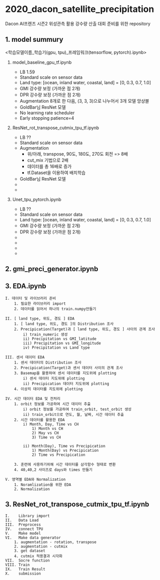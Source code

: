 # 2020_dacon_satellite_precipitation
Dacon AI프렌즈 시즌2 위성관측 활용 강수량 산출 대회 준비를 위한 repository  

## 1. model summury
<학습모델이름_학습기(gpu, tpu)_프레임워크(tensorflow, pytorch).ipynb>
1. model_baseline_gpu_tf.ipynb
    - LB 1.59
    - Standard scale on sensor data
    - Land type: [ocean, inland water, coastal, land] = [0, 0.3, 0.7, 1.0]
    - GMI 강수량 보정 (가까운 점 2개)
    - DPR 강수량 보정 (가까운 점 2개)
    - Augmentation 8개로 한 다음, (3, 3, 3)으로 나누어서 3개 모델 앙상블
    - GoldBar님 ResNet 모델
    - No learning rate scheduler
    - Early stopping patience=4
2. ResNet_rot_transpose_cutmix_tpu_tf.ipynb
    - LB ??
    - Standard scale on sensor data
    - Augmentation
        - 위/아래, transpose, 90도, 180도, 270도 회전 => 8배
        - cut_mix 기법으로 2배
        - 데이터를 총 16배로 증가
        - tf.Dataset을 이용하여 배치학습
    - GoldBar님 ResNet 모델
    - 
    - 
    
4. Unet_tpu_pytorch.ipynb
    - LB ??
    - Standard scale on sensor data
    - Land type: [ocean, inland water, coastal, land] = [0, 0.3, 0.7, 1.0]
    - GMI 강수량 보정 (가까운 점 2개)
    - DPR 강수량 보정 (가까운 점 2개)
    - 
    - 
    - 
    - 

## 2. gmi_preci_generator.ipynb
## 3. EDA.ipynb
    I. 데이터 및 라이브러리 준비
        1. 필요한 라이브러리 import
        2. 데이터를 읽어서 하나의 train.numpy만들기

    II. [ land type, 위도, 경도 ] EDA
        1. [ land type, 위도, 경도 ]의 Distribution 조사
        2. Precipication(Target)과 [ land type, 위도, 경도 ] 사이의 관계 조사
            i) train_numeric 생성  
            ii) Precipitation vs GMI_latitude  
            iii) Precipitation vs GMI_longitude  
            iv) Precipitation vs Land type  

    III. 센서 데이터 EDA
        1. 센서 데이터의 Distribution 조사
        2. Precipication(Target)과 센서 데이터 사이의 관계 조사
        3. Basemap을 활용하여 센서 데이터를 지도위에 plotting  
            i) 센서 데이터 지도위에 plotting    
            ii) Precipication 데이터 지도위에 plotting    
        4. 이상치 데이터를 지도위에 plotting

    IV. 시간 데이터 EDA 및 전처리
        1. orbit 정보를 가공하여 시간 데이터 추출  
            i) orbit 정보를 가공하여 train_orbit, test_orbit 생성  
            ii) train_orbit으로 연도, 월, 날짜, 시간 데이터 추출  
        2. 시간 데이터를 활용한 EDA  
            i) Month, Day, Time vs CH  
                1) Month vs CH  
                2) May vs CH  
                3) Time vs CH  

            ii) Month(Day), Time vs Precipication  
                1) Month(Day) vs Precipication    
                2) Time vs Precipication  

        3. 훈련에 사용하기위해 시간 데이터를 삼각함수 형태로 변환
        4. 40,40,2 사이즈로 days와 times 만들기 

    V. 영역별 EDA와 Normalization
        1. Noramlization을 위한 EDA
        2. Normalization
        
## 3. ResNet_rot_transpose_cutmix_tpu_tf.ipynb
    I.    Library import  
    II.   Data Load  
    III.  Preprocess  
    IV.   connect TPU  
    V.    Make model  
    VI.   Make data generator
        1. augmentation - rotation, transpose
        2. augmentation - cutmix
        3. get dataset
        4. cutmix 적용결과 시각화
    VII.  Socre function
    VIII. Train
    IX.   Train Result
    X.    submission

